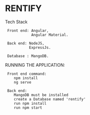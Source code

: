 
# RENTIFY

Tech Stack

     Front end: Angular,
                Angular Material.

     Back end: NodeJS,
               ExpressJs.

     Database : MangoDB.


RUNNING THE APPLICATION:

     Front end command: 
        npm install
        ng serve
        
     Back end:
        MangoDB must be installed
        create a Database named 'rentify'
        run npm install
        run npm start
